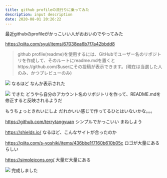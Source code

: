 ```yaml
---
title: github profileの流行りに乗ってみた
description: input description
date: 2020-08-01 20:26:22
---
```


最近githubのprofileがかっこいい人がおおいのでやってみた

https://qiita.com/syui/items/67038ea6b7f7a42bbdd8

>github profile(readme)を使用するには、GitHubでユーザー名のリポジトリを作成して、そのルートにreadme.mdを置くとhttps://github.com/$userにその投稿が表示できます。(現在は当選した人のみ、かつプレビューのみ)

![](/assets/images/posts/github_profile_markdown.png)
なるほど
なんか表示された

![](/assets/images/posts/github_profile_create.png)
できた
どうやら自分のアカウント名のリポジトリを作って、README.mdを修正すると反映されるようだ

もうちょっときれいにしよ
だれかいい感じで作ってるひとはいないかな。。。

https://github.com/terrytangyuan
シンプルでかっこいい
まねしよう

https://shields.io/
なるほど、こんなサイトが合ったのか

https://qiita.com/s-yoshiki/items/436bbe1f7160b610b05c
ロゴが大量にあるらしい

https://simpleicons.org/
大量だ大量にある

![](/assets/images/posts/github_profile_complete.png)
完成しました



